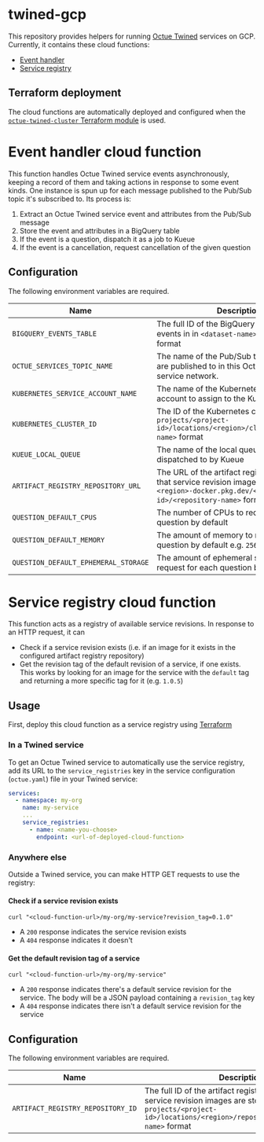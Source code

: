 # twined-gcp

This repository provides helpers for running [Octue Twined](https://octue.com/tools) services on GCP. Currently, it
contains these cloud functions:

- [Event handler](#event-handler-cloud-function)
- [Service registry](#service-registry-cloud-function)

## Terraform deployment

The cloud functions are automatically deployed and configured when the
[`octue-twined-cluster` Terraform module](https://github.com/octue/terraform-octue-twined-cluster) is used.

# Event handler cloud function

This function handles Octue Twined service events asynchronously, keeping a record of them and taking actions in
response to some event kinds. One instance is spun up for each message published to the Pub/Sub topic it's subscribed
to. Its process is:

1. Extract an Octue Twined service event and attributes from the Pub/Sub message
2. Store the event and attributes in a BigQuery table
3. If the event is a question, dispatch it as a job to Kueue
4. If the event is a cancellation, request cancellation of the given question

## Configuration

The following environment variables are required.

| Name                                 | Description                                                                                                                                               |
| ------------------------------------ | --------------------------------------------------------------------------------------------------------------------------------------------------------- |
| `BIGQUERY_EVENTS_TABLE`              | The full ID of the BigQuery table to store events in in `<dataset-name>.<table-name>` format                                                              |
| `OCTUE_SERVICES_TOPIC_NAME`          | The name of the Pub/Sub topic that events are published to in this Octue Twined service network.                                                          |
| `KUBERNETES_SERVICE_ACCOUNT_NAME`    | The name of the Kubernetes service account to assign to the Kueue jobs                                                                                    |
| `KUBERNETES_CLUSTER_ID`              | The ID of the Kubernetes cluster in `projects/<project-id>/locations/<region>/clusters/<cluster-name>` format                                             |
| `KUEUE_LOCAL_QUEUE`                  | The name of the local queue that jobs are dispatched to by Kueue                                                                                          |
| `ARTIFACT_REGISTRY_REPOSITORY_URL`   | The URL of the artifact registry repository that service revision images are stored in in `<region>-docker.pkg.dev/<project-id>/<repository-name>` format |
| `QUESTION_DEFAULT_CPUS`              | The number of CPUs to request for each question by default                                                                                                |
| `QUESTION_DEFAULT_MEMORY`            | The amount of memory to request for each question by default e.g. `256Mi`                                                                                 |
| `QUESTION_DEFAULT_EPHEMERAL_STORAGE` | The amount of ephemeral storage to request for each question by default e.g. `1Gi`                                                                        |

# Service registry cloud function

This function acts as a registry of available service revisions. In response to an HTTP request, it can

- Check if a service revision exists (i.e. if an image for it exists in the configured artifact registry repository)
- Get the revision tag of the default revision of a service, if one exists. This works by looking for an image for the
  service with the `default` tag and returning a more specific tag for it (e.g. `1.0.5`)

## Usage

First, deploy this cloud function as a service registry using [Terraform](#terraform-deployment)

### In a Twined service

To get an Octue Twined service to automatically use the service registry, add its URL to the `service_registries` key
in the service configuration (`octue.yaml`) file in your Twined service:

```yaml
services:
  - namespace: my-org
    name: my-service
    ...
    service_registries:
      - name: <name-you-choose>
        endpoint: <url-of-deployed-cloud-function>
```

### Anywhere else

Outside a Twined service, you can make HTTP GET requests to use the registry:

#### Check if a service revision exists

```shell
curl "<cloud-function-url>/my-org/my-service?revision_tag=0.1.0"
```

- A `200` response indicates the service revision exists
- A `404` response indicates it doesn't

#### Get the default revision tag of a service

```shell
curl "<cloud-function-url>/my-org/my-service"
```

- A `200` response indicates there's a default service revision for the service. The body will be a JSON payload
  containing a `revision_tag` key
- A `404` response indicates there isn't a default service revision for the service

## Configuration

The following environment variables are required.

| Name                              | Description                                                                                                                                                                    |
| --------------------------------- | ------------------------------------------------------------------------------------------------------------------------------------------------------------------------------ |
| `ARTIFACT_REGISTRY_REPOSITORY_ID` | The full ID of the artifact registry repository that service revision images are stored in in `projects/<project-id>/locations/<region>/repositories/<repository-name>` format |
